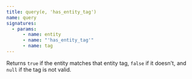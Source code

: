 ```yaml
---
title: query(e, 'has_entity_tag')
name: query
signatures:
  - params:
      - name: entity
      - name: "'has_entity_tag'"
      - name: tag
---
```


Returns `true` if the entity matches that entity tag, `false` if it doesn't, and
`null` if the tag is not valid.
